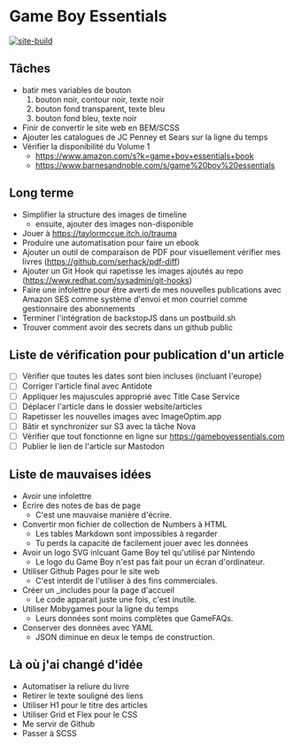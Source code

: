 # Game Boy Essentials
[![site-build](https://github.com/plgagne/Game-Boy-Essentials/actions/workflows/site-build.yml/badge.svg)](https://github.com/plgagne/Game-Boy-Essentials/actions/workflows/site-build.yml)

## Tâches
- batir mes variables de bouton
  1. bouton noir, contour noir, texte noir
  2. bouton fond transparent, texte bleu
  3. bouton fond bleu, texte noir
- Finir de convertir le site web en BEM/SCSS
- Ajouter les catalogues de JC Penney et Sears sur la ligne du temps
- Vérifier la disponibilité du Volume 1
  - https://www.amazon.com/s?k=game+boy+essentials+book
  - https://www.barnesandnoble.com/s/game%20boy%20essentials

## Long terme
- Simplifier la structure des images de timeline
  - ensuite, ajouter des images non-disponible
- Jouer à https://taylormccue.itch.io/trauma
- Produire une automatisation pour faire un ebook
- Ajouter un outil de comparaison de PDF pour visuellement vérifier mes livres (https://github.com/serhack/pdf-diff)
- Ajouter un Git Hook qui rapetisse les images ajoutés au repo (https://www.redhat.com/sysadmin/git-hooks)
- Faire une infolettre pour être averti de mes nouvelles publications avec Amazon SES comme système d'envoi et mon courriel comme gestionnaire des abonnements
- Terminer l'intégration de backstopJS dans un postbuild.sh
- Trouver comment avoir des secrets dans un github public

## Liste de vérification pour publication d'un article
- [ ] Vérifier que toutes les dates sont bien incluses (incluant l'europe)
- [ ] Corriger l'article final avec Antidote
- [ ] Appliquer les majuscules approprié avec Title Case Service
- [ ] Déplacer l'article dans le dossier website/articles
- [ ] Rapetisser les nouvelles images avec ImageOptim.app
- [ ] Bâtir et synchronizer sur S3 avec la tâche Nova
- [ ] Vérifier que tout fonctionne en ligne sur https://gameboyessentials.com
- [ ] Publier le lien de l'article sur Mastodon

## Liste de mauvaises idées
- Avoir une infolettre
- Écrire des notes de bas de page
  - C'est une mauvaise manière d'écrire.
- Convertir mon fichier de collection de Numbers à HTML
  - Les tables Markdown sont impossibles à regarder
  - Tu perds la capacité de facilement jouer avec les données
- Avoir un logo SVG inlcuant Game Boy tel qu'utilisé par Nintendo
  - Le logo du Game Boy n'est pas fait pour un écran d'ordinateur.
- Utiliser Github Pages pour le site web
  - C'est interdit de l'utiliser à des fins commerciales.
- Créer un _includes pour la page d'accueil
  - Le code apparait juste une fois, c'est inutile.
- Utiliser Mobygames pour la ligne du temps
  - Leurs données sont moins complètes que GameFAQs.
- Conserver des données avec YAML
  - JSON diminue en deux le temps de construction.

## Là où j'ai changé d'idée
- Automatiser la reliure du livre
- Retirer le texte souligné des liens
- Utiliser H1 pour le titre des articles
- Utiliser Grid et Flex pour le CSS
- Me servir de Github
- Passer à SCSS